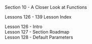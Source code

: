Section  10 - A Closer Look at Functions

Lessons 126 - 139 Lesson Index

Lesson 126 - Intro   <br>
Lesson 127 - Section Roadmap   <br>
Lesson 128 - Default Parameters   <br>